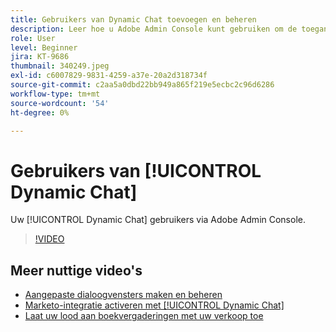 ```yaml
---
title: Gebruikers van Dynamic Chat toevoegen en beheren
description: Leer hoe u Adobe Admin Console kunt gebruiken om de toegang van gebruikers van Dynamics Chat te beheren.
role: User
level: Beginner
jira: KT-9686
thumbnail: 340249.jpeg
exl-id: c6007829-9831-4259-a37e-20a2d318734f
source-git-commit: c2aa5a0dbd22bb949a865f219e5ecbc2c96d6286
workflow-type: tm+mt
source-wordcount: '54'
ht-degree: 0%

---
```


# Gebruikers van [!UICONTROL Dynamic Chat]

Uw [!UICONTROL Dynamic Chat]  gebruikers via Adobe Admin Console.

>[!VIDEO](https://video.tv.adobe.com/v/340249/?quality=12&learn=on)

## Meer nuttige video&#39;s

* [Aangepaste dialoogvensters maken en beheren](dialogue-management.md)
* [Marketo-integratie activeren met [!UICONTROL Dynamic Chat]](marketo-integration.md)
* [Laat uw lood aan boekvergaderingen met uw verkoop toe](meeting-booking.md)
